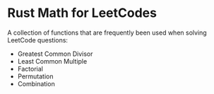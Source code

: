 # Rust Math for LeetCodes

A collection of functions that are frequently been used when solving LeetCode questions:
- Greatest Common Divisor
- Least Common Multiple
- Factorial
- Permutation
- Combination